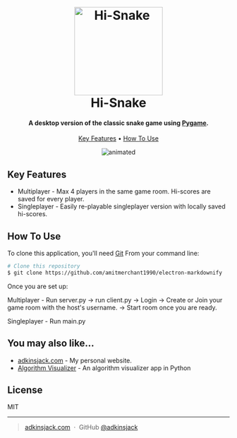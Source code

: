
<h1 align="center">
  <br>
  <img src="https://raw.githubusercontent.com/adkinsj/Hi-Snake/main/hi-snake-transp.png" alt="Hi-Snake" width="200">
  <br>
  Hi-Snake
  <br>
</h1>

<h4 align="center">A desktop version of the classic snake game using <a href="https://www.pygame.org" target="_blank">Pygame</a>.</h4>


<p align="center">
  <a href="#key-features">Key Features</a> •
  <a href="#how-to-use">How To Use</a>
</p>

<p align="center">
  <img src="https://raw.githubusercontent.com/adkinsj/Hi-Snake/main/hi-snake.gif" alt="animated" />
</p>

## Key Features

* Multiplayer - Max 4 players in the same game room. Hi-scores are saved for every player.
* Singleplayer - Easily re-playable singleplayer version with locally saved hi-scores.

## How To Use

To clone this application, you'll need [Git](https://git-scm.com)
From your command line:

```bash
# Clone this repository
$ git clone https://github.com/amitmerchant1990/electron-markdownify
```

Once you are set up:

Multiplayer - Run server.py -> run client.py -> Login -> Create or Join your game room with the host's username. -> Start room once you are ready.

Singleplayer - Run main.py


## You may also like...

- [adkinsjack.com](https://github.com/AdkinsJack/adkinsjack.com) - My personal website.
- [Algorithm Visualizer](https://github.com/adkinsj/Algorithm-Visualizer) - An algorithm visualizer app in Python

## License

MIT

---

> [adkinsjack.com](https://www.adkinsjack.com) &nbsp;&middot;&nbsp;
> GitHub [@adkinsjack](https://github.com/adkinsjack)
